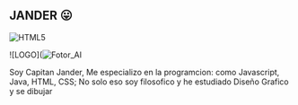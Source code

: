## JANDER :stuck_out_tongue:

![HTML5](https://img.shields.io/badge/html5-%23E34F26.svg?style=for-the-badge&logo=html5&logoColor=white)

![LOGO](![Fotor_AI](https://user-images.githubusercontent.com/96700574/226493949-6aab5a93-3f7b-4b9a-bc97-ebae07630fe3.png)

Soy Capitan Jander, Me especializo en la programcion: como Javascript, Java, HTML, CSS; No solo eso soy filosofico y he estudiado Diseño Grafico y se dibujar 

